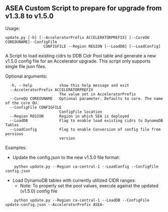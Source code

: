 ## ASEA Custom Script to prepare for upgrade from v1.3.8 to v1.5.0

Usage:

```
update.py [-h] [--AcceleratorPrefix ACCELERATORPREFIX] [--CoreOU COREOUNAME]--ConfigFile
                 CONFIGFILE --Region REGION [--LoadDB] [--LoadConfig]
```

A Script to load existing cidrs to DDB Cidr Pool table and generate a new v1.5.0 config
file for an Accelerator upgrade. This script only supports single file json files.

Optional arguments:

```
  -h, --help            show this help message and exit
  --AcceleratorPrefix ACCELERATORPREFIX
                        The value set in AcceleratorPrefix
  --CoreOU COREOUNAME   Optional parameter. Defaults to core. The name of the core OU.
  --ConfigFile CONFIGFILE
                        ConfigFile location
  --Region REGION       Region in which SEA is deployed
  --LoadDB              Flag to enable load existing cidrs to DynamoDB Tables
  --LoadConfig          Flag to enable Conversion of config file from pervious
                        version
```

Examples:

- Update the config.json to the new v1.5.0 file format:

```
	python update.py --Region ca-central-1 --LoadConfig --ConfigFile config.json
```

- Load DynamoDB tables with currently utilized CIDR ranges:
  - Note: To properly set the pool values, execute against the updated (v1.5.0) config file

```
	python update.py --Region ca-central-1 --LoadDB --ConfigFile update-config.json --AcceleratorPrefix ASEA-
```
